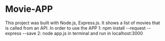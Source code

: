 # Movie-APP
This project was built with Node.js, Express.js. It shows a list of movies that is called from an API.
 In order to use the APP
  1: npm install --request --express --save
  2: node app.js in terminal and run in localhost:3000

